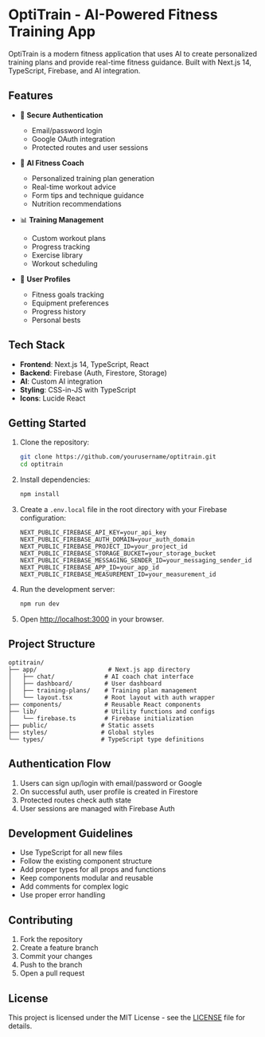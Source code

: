 # OptiTrain - AI-Powered Fitness Training App

OptiTrain is a modern fitness application that uses AI to create personalized training plans and provide real-time fitness guidance. Built with Next.js 14, TypeScript, Firebase, and AI integration.

## Features

- 🔐 **Secure Authentication**
  - Email/password login
  - Google OAuth integration
  - Protected routes and user sessions

- 🤖 **AI Fitness Coach**
  - Personalized training plan generation
  - Real-time workout advice
  - Form tips and technique guidance
  - Nutrition recommendations

- 📊 **Training Management**
  - Custom workout plans
  - Progress tracking
  - Exercise library
  - Workout scheduling

- 👤 **User Profiles**
  - Fitness goals tracking
  - Equipment preferences
  - Progress history
  - Personal bests

## Tech Stack

- **Frontend**: Next.js 14, TypeScript, React
- **Backend**: Firebase (Auth, Firestore, Storage)
- **AI**: Custom AI integration
- **Styling**: CSS-in-JS with TypeScript
- **Icons**: Lucide React

## Getting Started

1. Clone the repository:
   ```bash
   git clone https://github.com/yourusername/optitrain.git
   cd optitrain
   ```

2. Install dependencies:
   ```bash
   npm install
   ```

3. Create a `.env.local` file in the root directory with your Firebase configuration:
   ```env
   NEXT_PUBLIC_FIREBASE_API_KEY=your_api_key
   NEXT_PUBLIC_FIREBASE_AUTH_DOMAIN=your_auth_domain
   NEXT_PUBLIC_FIREBASE_PROJECT_ID=your_project_id
   NEXT_PUBLIC_FIREBASE_STORAGE_BUCKET=your_storage_bucket
   NEXT_PUBLIC_FIREBASE_MESSAGING_SENDER_ID=your_messaging_sender_id
   NEXT_PUBLIC_FIREBASE_APP_ID=your_app_id
   NEXT_PUBLIC_FIREBASE_MEASUREMENT_ID=your_measurement_id
   ```

4. Run the development server:
   ```bash
   npm run dev
   ```

5. Open [http://localhost:3000](http://localhost:3000) in your browser.

## Project Structure

```
optitrain/
├── app/                    # Next.js app directory
│   ├── chat/              # AI coach chat interface
│   ├── dashboard/         # User dashboard
│   ├── training-plans/    # Training plan management
│   └── layout.tsx         # Root layout with auth wrapper
├── components/            # Reusable React components
├── lib/                   # Utility functions and configs
│   └── firebase.ts        # Firebase initialization
├── public/               # Static assets
├── styles/               # Global styles
└── types/                # TypeScript type definitions
```

## Authentication Flow

1. Users can sign up/login with email/password or Google
2. On successful auth, user profile is created in Firestore
3. Protected routes check auth state
4. User sessions are managed with Firebase Auth

## Development Guidelines

- Use TypeScript for all new files
- Follow the existing component structure
- Add proper types for all props and functions
- Keep components modular and reusable
- Add comments for complex logic
- Use proper error handling

## Contributing

1. Fork the repository
2. Create a feature branch
3. Commit your changes
4. Push to the branch
5. Open a pull request

## License

This project is licensed under the MIT License - see the [LICENSE](LICENSE) file for details.
